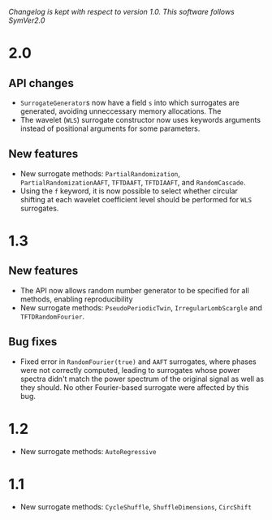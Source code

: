 *Changelog is kept with respect to version 1.0. This software follows SymVer2.0*

# 2.0

## API changes
- `SurrogateGenerator`s now have a field `s` into which surrogates are generated, avoiding
    unneccessary memory allocations. The 
- The wavelet (`WLS`) surrogate constructor now uses keywords arguments instead of 
    positional arguments for some parameters.


## New features
- New surrogate methods: `PartialRandomization`, `PartialRandomizationAAFT`, `TFTDAAFT`, 
    `TFTDIAAFT`, and `RandomCascade`.
- Using the `f` keyword, it is now possible to select whether circular shifting at 
    each wavelet coefficient level should be performed for `WLS` surrogates.

# 1.3

## New features
- The API now allows random number generator to be specified for all methods, enabling reproducibility
- New surrogate methods: `PseudoPeriodicTwin`, `IrregularLombScargle` and `TFTDRandomFourier`.

## Bug fixes
- Fixed error in `RandomFourier(true)` and `AAFT` surrogates, where phases were not correctly computed, leading to surrogates whose power spectra didn't match the power spectrum of the original signal as well as they should. No other Fourier-based surrogate were affected by this bug.

# 1.2
- New surrogate methods: `AutoRegressive`
# 1.1
- New surrogate methods: `CycleShuffle`, `ShuffleDimensions`, `CircShift`
